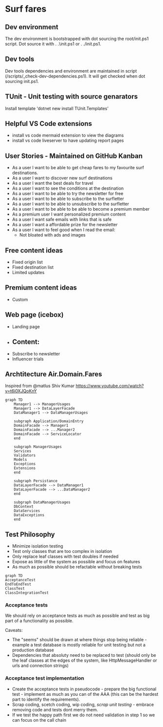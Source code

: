 # Surf fares

## Dev environment

The dev environment is bootstrapped with dot sourcing the root/init.ps1 script. Dot source it with . .\init.ps1 or . ./init.ps1.

## Dev tools

Dev tools dependencies and environment are maintained in script (/scripts/_check-dev-dependencies.ps1). It will get checked when dot sourcing init.ps1.

## TUnit - Unit testing with source genarators

Install template 'dotnet new install TUnit.Templates'

## Helpful VS Code extensions

- install vs code mermaid extension to view the diagrams
- install vs code liveserver to have updating report pages

## User Stories - Maintained on GitHub Kanban

- As a user I want to be able to get cheap fares to my favourite surf destinations.
- As a user I want to discover new surf destinations
- As a user I want the best deals for travel
- As a user I want to see the conditions at the destination
- As a user I want to be able to try the newsletter for free
- As a user I want to be able to subscribe to the surfletter
- As a user I want to be able to unsubscribe to the surfletter
- As a user I want to be able to be able to become a premium member
- As a premium user I want personalized premium content
- As a user I want safe emails with links that is safe
- As a user I want a affordable prize for the newsletter
- As a user I want to feel good when I read the email:
    - Not bloated with ads and images

## Free content ideas
- Fixed origin list
- Fixed destination list
- Limited updates

## Premium content ideas
- Custom

## Web page (icebox)
- Landing page
- Content:
    -
- Subscribe to newsletter
- Influencer trials

## Archtitecture Air.Domain.Fares

Inspired from @matlus Shiv Kumar
https://www.youtube.com/watch?v=t6i0XJQoKnY


```mermaid
graph TD
    Manager1 --> ManagerUsages
    Manager1 --> DataLayerFacade
    DataManager1 --> DataManagerUsages

    subgraph Application/DomainEntry
    DomainFacade --> Manager1
    DomainFacade --> ...Manager2
    DomainFacade --> ServiceLocator
    end

    subgraph ManagerUsages
    Services
    Validators
    Models
    Exceptions
    Extensions
    end

    subgraph Persistance
    DataLayerFacade --> DataManager1
    DataLayerFacade --> ...DataManager2
    end

    subgraph DataManagerUsages
    DbContext
    DataServices
    DataExceptions
    end
```

## Test Philosophy

- Minimize isolation testing
- Test only classes that are too complex in isolation
- Only replace leaf classes with test doubles if needed
- Expose as little of the system as possible and focus on features
- As much as possible should be refactable without breaking tests

```mermaid
graph TD
AcceptanceTest
EndToEndTest
ClassTest
ClassIntegrationTest
```

### Acceptance tests

We should rely on acceptance tests as much as possible and test as big part of a functionality as possible.

Caveats:
- The "seems" should be drawn at where things stop being reliable - example a test database is mostly reliable for unit testing but not a production database
- Dependencies that absoluty need to be replaced to test (should only be the leaf classes at the edges of the system, like HttpMessageHandler or urls and connection strings)

### Acceptance test implementation

- Create the acceptance tests in pseudocode - prepare the big functional test - implement as much as you can of the AAA (this can be the hardest part to identify the requirements).
- Scrap coding, scetch coding, wip coding, *scrap unit testing* - embrace removing code and tests dont merry them.
- If we test the happy path first we do not need validation in step 1 so we can focus on the call chain
